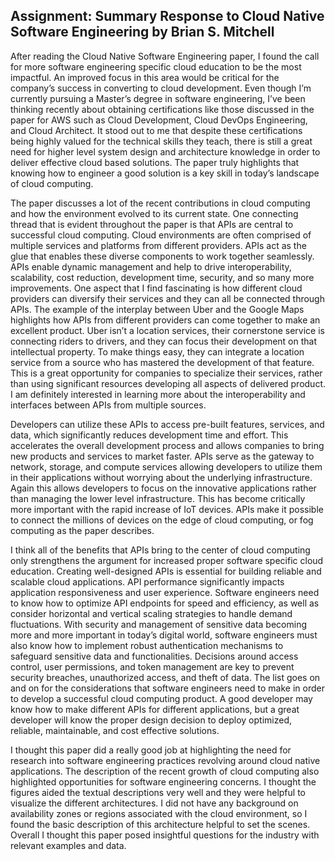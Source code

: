 ## Assignment: Summary Response to Cloud Native Software Engineering by Brian S. Mitchell

After reading the Cloud Native Software Engineering paper, I found the call for more software engineering specific cloud education to be the most impactful.  An improved focus in this area would be critical for the company’s success in converting to cloud development.  Even though I’m currently pursuing a Master’s degree in software engineering, I’ve been thinking recently about obtaining certifications like those discussed in the paper for AWS such as Cloud Development, Cloud DevOps Engineering, and Cloud Architect.  It stood out to me that despite these certifications being highly valued for the technical skills they teach, there is still a great need for higher level system design and architecture knowledge in order to deliver effective cloud based solutions.  The paper truly highlights that knowing how to engineer a good solution is a key skill in today’s landscape of cloud computing.

The paper discusses a lot of the recent contributions in cloud computing and how the environment evolved to its current state.  One connecting thread that is evident throughout the paper is that APIs are central to successful cloud computing.  Cloud environments are often comprised of multiple services and platforms from different providers. APIs act as the glue that enables these diverse components to work together seamlessly.  APIs enable dynamic management and help to drive interoperability, scalability, cost reduction, development time, security, and so many more improvements.  One aspect that I find fascinating is how different cloud providers can diversify their services and they can all be connected through APIs.  The example of the interplay between Uber and the Google Maps highlights how APIs from different providers can come together to make an excellent product.  Uber isn’t a location services, their cornerstone service is connecting riders to drivers, and they can focus their development on that intellectual property.  To make things easy, they can integrate a location service from a source who has mastered the development of that feature.  This is a great opportunity for companies to specialize their services, rather than using significant resources developing all aspects of delivered product.  I am definitely interested in learning more about the interoperability and interfaces between APIs from multiple sources.

Developers can utilize these APIs to access pre-built features, services, and data, which significantly reduces development time and effort. This accelerates the overall development process and allows companies to bring new products and services to market faster.  APIs serve as the gateway to network, storage, and compute services allowing developers to utilize them in their applications without worrying about the underlying infrastructure.  Again this allows developers to focus on the innovative applications rather than managing the lower level infrastructure.  This has become critically more important with the rapid increase of IoT devices.  APIs make it possible to connect the millions of devices on the edge of cloud computing, or fog computing as the paper describes.  

I think all of the benefits that APIs bring to the center of cloud computing only strengthens the argument for increased proper software specific cloud education.  Creating well-designed APIs is essential for building reliable and scalable cloud applications. API performance significantly impacts application responsiveness and user experience. Software engineers need to know how to optimize API endpoints for speed and efficiency, as well as consider horizontal and vertical scaling strategies to handle demand fluctuations. With security and management of sensitive data becoming more and more important in today’s digital world, software engineers must also know how to implement robust authentication mechanisms to safeguard sensitive data and functionalities. Decisions around access control, user permissions, and token management are key to prevent security breaches, unauthorized access, and theft of data.  The list goes on and on for the considerations that software engineers need to make in order to develop a successful cloud computing product.  A good developer may know how to make different APIs for different applications, but a great developer will know the proper design decision to deploy optimized, reliable, maintainable, and cost effective solutions.  

I thought this paper did a really good job at highlighting the need for research into software engineering practices revolving around cloud native applications.  The description of the recent growth of cloud computing also highlighted opportunities for software engineering concerns.  I thought the figures aided the textual descriptions very well and they were helpful to visualize the different architectures.  I did not have any background on availability zones or regions associated with the cloud environment, so I found the basic description of this architecture helpful to set the scenes. Overall I thought this paper posed insightful questions for the industry with relevant examples and data.
